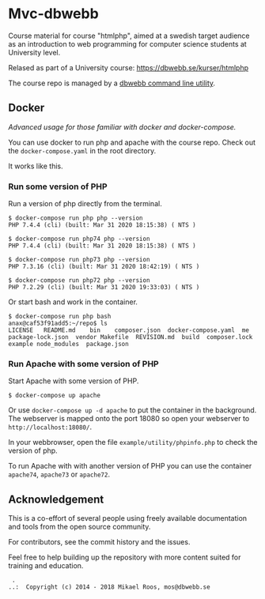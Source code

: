 Mvc-dbwebb
===================


Course material for course "htmlphp", aimed at a swedish target audience as an introduction to web programming for computer science students at University level.

Relased as part of a University course: https://dbwebb.se/kurser/htmlphp

The course repo is managed by a [dbwebb command line utility](https://dbwebb.se/dbwebb-cli).



Docker
-------------------

_Advanced usage for those familiar with docker and docker-compose._

You can use docker to run php and apache with the course repo. Check out the `docker-compose.yaml` in the root directory.

It works like this.



### Run some version of PHP

Run a version of php directly from the terminal.

```
$ docker-compose run php php --version                 
PHP 7.4.4 (cli) (built: Mar 31 2020 18:15:38) ( NTS )

$ docker-compose run php74 php --version              
PHP 7.4.4 (cli) (built: Mar 31 2020 18:15:38) ( NTS )

$ docker-compose run php73 php --version                  
PHP 7.3.16 (cli) (built: Mar 31 2020 18:42:19) ( NTS )

$ docker-compose run php72 php --version               
PHP 7.2.29 (cli) (built: Mar 31 2020 19:33:03) ( NTS )
```

Or start bash and work in the container.

```
$ docker-compose run php bash
anax@caf53f91add5:~/repo$ ls
LICENSE   README.md    bin    composer.json  docker-compose.yaml  me package-lock.json  vendor Makefile  REVISION.md  build  composer.lock  example node_modules  package.json               
```



### Run Apache with some version of PHP

Start Apache with some version of PHP.

```
$ docker-compose up apache
```

Or use `docker-compose up -d apache` to put the container in the background. The webserver is mapped onto the port 18080 so open your webserver to `http://localhost:18080/`.

In your webbrowser, open the file `example/utility/phpinfo.php` to check the version of php.

To run Apache with with another version of PHP you can use the container `apache74`, `apache73` or `apache72`.



Acknowledgement
-------------------

This is a co-effort of several people using freely available documentation and tools from the open source community.

For contributors, see the commit history and the issues.

Feel free to help building up the repository with more content suited for training and education.



```                                                            
 .                                                             
..:  Copyright (c) 2014 - 2018 Mikael Roos, mos@dbwebb.se      
```                                                            
